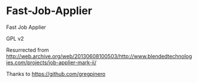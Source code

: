 # Fast-Job-Applier
 Fast Job Applier

GPL v2

Resurrected from http://web.archive.org/web/20130608100503/http://www.blendedtechnologies.com/projects/job-applier-mark-ii/

Thanks to https://github.com/gregpinero

